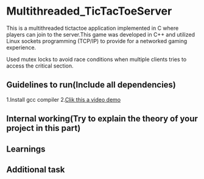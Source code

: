 # Multithreaded_TicTacToeServer
This is a multithreaded tictactoe application implemented in C where players can join to the server.This game was developed in C++ and utilized Linux sockets programming (TCP/IP) to provide for a networked gaming experience.

Used mutex locks to avoid race conditions when multiple clients tries to access the critical section.
## Guidelines to run(Include all dependencies)
  1.Install gcc compiler
  2.[Clik this a video demo](https://drive.google.com/file/d/153g_Y-dZkiSnC1qc_gfP8N9RrJFPIh2N/view?usp=sharing)
## Internal working(Try to explain the theory of your project in this part)

## Learnings

## Additional task
